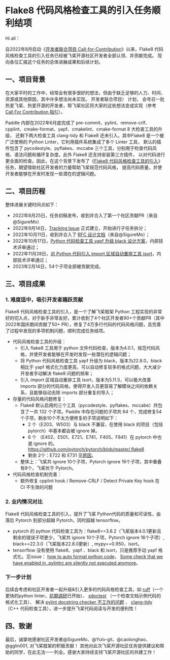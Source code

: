 # Flake8 代码风格检查工具的引入任务顺利结项

Hi all：

自2022年8月启动《[开发者联合项目 Call-for-Contribution](https://github.com/PaddlePaddle/community/tree/master/pfcc/call-for-contributions)》以来，Flake8 代码风格检查工具的引入任务已经被飞桨开源社区开发者全部认领、并贡献完成。
现向各位汇报这个任务的总体进展成果和后续计划。

## 一、项目背景

在大家平时的工作中，经常会有很多很好的想法，但由于缺乏足够的人力、时间、资源或其他原因，其中许多想法尚未实现。 开发者联合项目） 计划，
会号召一批热爱飞桨、热爱开源的开发者，帮飞桨社区将大家的这些想法变成实现（参考 [Call For Contribution 指引]([../call-for-contributions/guide-to-call-for-contribution_cn.md](https://github.com/PaddlePaddle/community/blob/master/pfcc/call-for-contributions/guide-to-call-for-contribution_cn.md))）。

Paddle 内部在2022年6月底完成了 pre-commit、pylint、remove-crlf、cpplint、cmake-format、yapf、cmakelint、cmake-format 8 大检查工具的升级，
还剩下两大检查工具 clang-tidy 和 Flake8 还未引入。其中Flake8 是一个被广泛使用的 Python Linter，它利用插件系统集成了多个 Linter 工具，
默认的插件包含了 pycodestyle、pyflakes、mccabe 三个工具，分别用于检查代码风格、语法问题和循环复杂度。此外 Flake8 还支持安装第三方插件，
以对代码进行更全面的检查。因此，在这个背景下发布了《[Flake8 代码风格检查工具的引入](https://github.com/PaddlePaddle/community/blob/master/pfcc/call-for-contributions/code_style/code_style_flake8.md)》任务，期望借助社区开发者的力量帮助飞桨规范代码风格，
提高代码质量，并使开发者能够在开发时发现一些潜在的逻辑问题。

## 二、项目历程

整体进展关键时间点如下：

* 2022年8月25日，任务初稿发布，收到并合入了第一个社区贡献PR（来自@SigureMo）
* 2022年9月14日，[Tracking Issue](https://github.com/PaddlePaddle/Paddle/issues/46039) 正式建立，开始进行子任务拆分；
* 2022年10月11日，收到并合入了 [RFC 设计文档](https://github.com/PaddlePaddle/community/blob/master/rfcs/CodeStyle/20220927_introducing_flake8.md)（来自@SigureMo）；
* 2022年10月17日，[Python 代码检查工具 yapf 升级 black 设计方案](https://github.com/PaddlePaddle/community/blob/master/rfcs/CodeStyle/20221018_introducing_black.md)，内部技术评审通过；
* 2022年11月28日，[对 Python 代码引入 import 区域自动重排工具 isort](https://github.com/PaddlePaddle/community/blob/master/rfcs/CodeStyle/20221111_introducing_isort.md)，内部技术评审通过；
* 2023年2月14日，54个子项全部被贡献完成。

## 三、项目成果
### 1. 难度适中，吸引开发者踊跃贡献
Flake8 代码风格检查工具的引入，是一个了解飞桨框架 Python 工程实现的非常好的切入点，对于新手非常友好。累计收到了4个社区开发者90+个贡献PR（其中2022年国庆期间贡献了50+ PR），修复了4万多行代码的代码风格问题，且完善了过程中发现的多项机制问题，顺利完成任务结项。
* 代码风格检查工具的升级：
  * 引入 flake8 工具用于 python 文件代码检查，版本为4.0.1，规范代码风格，并使开发者能够在开发时发现一些潜在的逻辑问题；
  * 将 Python 代码风格检查工具 yapf 升级为 black，版本为22.8.0，black 相比于 yapf 格式化力度更高，可以自动修复较多的格式问题，大大减少开发者手动解决 flake8 问题的频率；
  * 引入 import 区域自动重排工具 isort，版本为5.11.5，可以极大改善 imports 部分的代码风格，使得开发人员更容易了解模块之间的依赖关系，且能够自动去除 imports 部分重复的导入；
* 存量的代码风格问题修复：
  * Flake8 默认启用的三个工具（pycodestyle、pyflakes、mccabe）共包含了一共 132 个子项。Paddle 中存在问题的子项共 64 个，完成修复54个子项，剩余10个不太方便修复的子项说明如下：
    * 2 个（E203、W503）与 black 不兼容，在使用 black 的项目（包括 pytorch）中基本都会被 ignore 掉。
    * 6 个 （E402、E501、E721、E741、F405、F841）在 pytorch 中也是 ignore 的。https://github.com/pytorch/pytorch/blob/master/.flake8
    * 剩余 2个：E722 和 E731 见[原因](https://github.com/PaddlePaddle/Paddle/pull/50458#issuecomment-1429522203)。
  * 整体上：飞桨共 ignore 10个子项，Pytorch ignore 16个子项，其中重叠有8个，飞桨优于 Pytorch。
* 代码风格检查机制完善：
  * 额外修复 cpplint hook / Remove-CRLF / Detect Private Key hook 在 CI 不生效的问题

### 2. 业内情况对比
Flake8 代码风格检查工具的引入，提升了飞桨 Python代码的质量和可读性，由落后 Pytorch 到部分超越 Pytorch，同时超越 tensorflow。
* pytorch 的 python 代码检查工具为：flake8==3.8.2（飞桨版本4.0.1更新且剩余的错误子项更少，飞桨共 ignore 10个子项，Pytorch ignore 16个子项）, black==22.3.0（飞桨版本22.8.0更新）, mypy==0.950，isort。
* tensorflow 没有使用 flake8、yapf 、black 和 isort，只是推荐手动 yapf 格式化。见issue： [how to auto format python code](https://github.com/tensorflow/tensorflow/issues/50304)，
[Some check that we have enabled in .pylintrc are silently not executed anymore](https://github.com/tensorflow/tensorflow/issues/55442)。

### 下一步计划
后续会考虑和社区开发者一起升级&引入更多的代码风格检查工具，如
[ruff](https://github.com/charliermarsh/ruff)（一个更快的python linter，[前期调研](https://github.com/PaddlePaddle/Paddle/pull/50458#issuecomment-1431280278)已开始）、
[xdoctest](https://github.com/Erotemic/xdoctest) （一个检查文档示例代码的格式化工具）、
解决 [pylint docstring checker 不工作的问题](https://github.com/PaddlePaddle/Paddle/issues/47821) 、
[clang-tidy](https://github.com/PaddlePaddle/community/blob/master/pfcc/call-for-contributions/code_style/code_style_clang_tidy.md)（C++ 代码检查工具），进一步提升飞桨代码阅读与开发的便利性！

## 四、致谢
最后，诚挚地感谢社区开发者@SigureMo、@Yulv-git、@caolonghao、@gglin001, 对飞桨框架的积极贡献！
其他对此次飞桨开源社区任务提供建议和帮助的同学，在此无法一一列全。感谢大家持续支持飞桨开源社区的共建工作！
